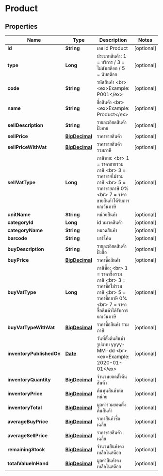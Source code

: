 

# Product

## Properties

Name | Type | Description | Notes
------------ | ------------- | ------------- | -------------
**id** | **String** | เลข id Product |  [optional]
**type** | **Long** | ประเภทสินค้า: 1 &#x3D; บริการ / 3 &#x3D; ไม่นับสต๊อก / 5 &#x3D; นับสต๊อก |  [optional]
**code** | **String** | รหัสสินค้า &lt;br&gt; &lt;ex&gt;Example: P001&lt;/ex&gt; |  [optional]
**name** | **String** | ชื่อสินค้า &lt;br&gt; &lt;ex&gt;Example: Product&lt;/ex&gt; |  [optional]
**sellDescription** | **String** | รายละเอียดสินค้า ฝั่งขาย |  [optional]
**sellPrice** | [**BigDecimal**](BigDecimal.md) | ราคาขายสินค้า |  [optional]
**sellPriceWithVat** | [**BigDecimal**](BigDecimal.md) | ราคาขายสินค้า รวมภาษี |  [optional]
**sellVatType** | **Long** | ภาษีขาย: &lt;br&gt; 1 &#x3D; ราคาขายรวมภาษี &lt;br&gt; 3 &#x3D; ราคาขายไม่รวมภาษี &lt;br&gt; 5 &#x3D; ราคาขายภาษี 0% &lt;br&gt; 7 &#x3D; ราคาขายสินค้าได้รับการยกเว้นภาษี |  [optional]
**unitName** | **String** | หน่วยสินค้า |  [optional]
**categoryId** | **Long** | id หมวดสินค้า |  [optional]
**categoryName** | **String** | หมวดสินค้า |  [optional]
**barcode** | **String** | บาร์โค้ด |  [optional]
**buyDescription** | **String** | รายละเอียดสินค้า ฝั่งซื้อ |  [optional]
**buyPrice** | [**BigDecimal**](BigDecimal.md) | ราคาซื้อสินค้า |  [optional]
**buyVatType** | **Long** | ภาษีซื้อ: &lt;br&gt; 1 &#x3D; ราคาซื้อรวมภาษี &lt;br&gt; 3 &#x3D; ราคาซื้อไม่รวมภาษี &lt;br&gt; 5 &#x3D; ราคาซื้อภาษี 0% &lt;br&gt; 7 &#x3D; ราคาซื้อสินค้าได้รับการยกเว้นภาษี |  [optional]
**buyVatTypeWithVat** | [**BigDecimal**](BigDecimal.md) | ราคาซื้อสินค้า รวมภาษี |  [optional]
**inventoryPublishedOn** | [**Date**](Date.md) | วันที่ตั้งต้นสินค้า รูปแบบ yyyy-MM-dd &lt;br&gt; &lt;ex&gt;Example: 2020-01-01&lt;/ex&gt; |  [optional]
**inventoryQuantity** | [**BigDecimal**](BigDecimal.md) | จำนวนยอดตั้งต้นสินค้า |  [optional]
**inventoryPrice** | [**BigDecimal**](BigDecimal.md) | ต้นทุนสินค้าต่อหน่วย |  [optional]
**inventoryTotal** | [**BigDecimal**](BigDecimal.md) | มูลค่ารวมยอดตั้งต้นสินค้า |  [optional]
**averageBuyPrice** | [**BigDecimal**](BigDecimal.md) | ราคาสินค้าซื้อเฉลี่ย |  [optional]
**averageSellPrice** | [**BigDecimal**](BigDecimal.md) | ราคาขายสินค้าเฉลี่ย |  [optional]
**remainingStock** | [**BigDecimal**](BigDecimal.md) | จำนวนสินค้าคงเหลือในสต๊อก |  [optional]
**totalValueInHand** | [**BigDecimal**](BigDecimal.md) | มูลค่าสินค้าคงเหลือในสต๊อก |  [optional]




